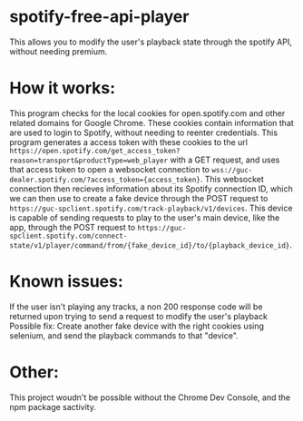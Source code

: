 # spotify-free-api-player
This allows you to modify the user's playback state through the spotify API, without needing premium.

# How it works:
This program checks for the local cookies for open.spotify.com and other related domains for Google Chrome. These cookies contain information that are used to login to Spotify, without needing to reenter credentials. This program generates a access token with these cookies to the url `https://open.spotify.com/get_access_token?reason=transport&productType=web_player` with a GET request, and uses that access token to open a websocket connection to `wss://guc-dealer.spotify.com/?access_token={access_token}`. This websocket connection then recieves information about its Spotify connection ID, which we can then use to create a fake device through the POST request to `https://guc-spclient.spotify.com/track-playback/v1/devices`. This device is capable of sending requests to play to the user's main device, like the app, through the POST request to `https://guc-spclient.spotify.com/connect-state/v1/player/command/from/{fake_device_id}/to/{playback_device_id}`.

# Known issues:
If the user isn't playing any tracks, a non 200 response code will be returned upon trying to send a request to modify the user's playback
Possible fix: Create another fake device with the right cookies using selenium, and send the playback commands to that "device".

# Other:
This project woudn't be possible without the Chrome Dev Console, and the npm package sactivity.

